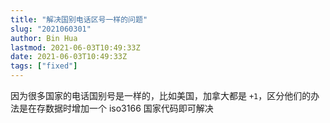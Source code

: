 ```yaml
---
title: "解决国别电话区号一样的问题"
slug: "2021060301"
author: Bin Hua
lastmod: 2021-06-03T10:49:33Z
date: 2021-06-03T10:49:33Z
tags: ["fixed"]
---
```


因为很多国家的电话国别号是一样的，比如美国，加拿大都是 `+1`，区分他们的办法是在存数据时增加一个 iso3166 国家代码即可解决
